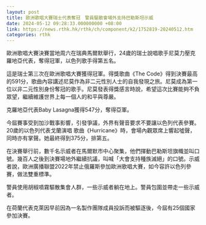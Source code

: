 ```yaml
---
layout: post
title: 歐洲歌唱大賽瑞士代表奪冠　警員驅散會場外支持巴勒斯坦示威
date: 2024-05-12 09:28:33.000000000 +08:00
link: https://news.rthk.hk/rthk/ch/component/k2/1752819-20240512.htm
categories: rthk
---
```


歐洲歌唱大賽決賽當地周六在瑞典馬爾默舉行，24歲的瑞士說唱歌手尼莫力壓克羅地亞代表，奪得冠軍，以色列歌手得第五名。

這是瑞士第三次在歐洲歌唱大賽獲得冠軍。得獎歌曲《The Code》得到決賽最高的591分，歌曲內容講述尼莫作為非二元性別人士的自我發現之旅。尼莫成為第一位以非二元性別身份奪冠的歌手。尼莫發表得獎感言時說，希望這次比賽能夠不負眾望，繼續維護世界上每一個人的和平與尊嚴。

克羅地亞代表Baby Lasagna獲得547分，奪得亞軍。

今屆賽事受到加沙戰事影響，引發爭議，外界有聲音要求不要讓以色列代表參賽。20歲的以色列代表戈蘭演唱
歌曲《Hurricane》時，會場內觀眾席上響起噓聲，同時亦有掌聲。她最終得到375分，排第五。

在決賽舉行前，數千名示威者在馬爾默市中心聚集，他們揮動巴勒斯坦旗幟並叫口號。幾百人之後到決賽場地外繼續抗議，叫喊「大會支持種族滅絕」的口號。示威者說，歐洲廣播聯盟2022年禁止俄羅斯參加歐洲歌唱大賽，如今容許以色列參賽，做法雙重標準。

警員使用胡椒噴霧驅散集會人群，一些示威者躺在地上。警員包圍並帶走一些示威者。

在荷蘭代表克萊因早前因為一名製作團隊成員投訴而被驅逐後，今屆有25個國家參加決賽。
